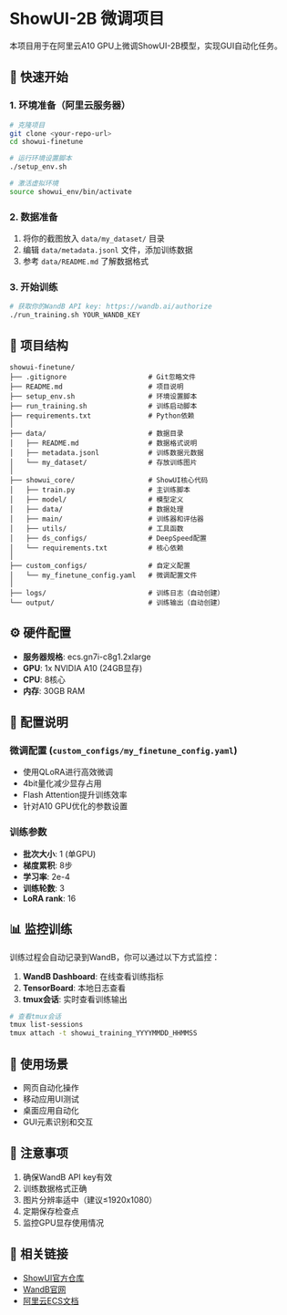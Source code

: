 # ShowUI-2B 微调项目

本项目用于在阿里云A10 GPU上微调ShowUI-2B模型，实现GUI自动化任务。

## 🚀 快速开始

### 1. 环境准备（阿里云服务器）

```bash
# 克隆项目
git clone <your-repo-url>
cd showui-finetune

# 运行环境设置脚本
./setup_env.sh

# 激活虚拟环境
source showui_env/bin/activate
```

### 2. 数据准备

1. 将你的截图放入 `data/my_dataset/` 目录
2. 编辑 `data/metadata.jsonl` 文件，添加训练数据
3. 参考 `data/README.md` 了解数据格式

### 3. 开始训练

```bash
# 获取你的WandB API key: https://wandb.ai/authorize
./run_training.sh YOUR_WANDB_KEY
```

## 📁 项目结构

```
showui-finetune/
├── .gitignore                    # Git忽略文件
├── README.md                     # 项目说明
├── setup_env.sh                  # 环境设置脚本
├── run_training.sh               # 训练启动脚本
├── requirements.txt              # Python依赖
│
├── data/                         # 数据目录
│   ├── README.md                 # 数据格式说明
│   ├── metadata.jsonl            # 训练数据元数据
│   └── my_dataset/               # 存放训练图片
│
├── showui_core/                  # ShowUI核心代码
│   ├── train.py                  # 主训练脚本
│   ├── model/                    # 模型定义
│   ├── data/                     # 数据处理
│   ├── main/                     # 训练器和评估器
│   ├── utils/                    # 工具函数
│   ├── ds_configs/               # DeepSpeed配置
│   └── requirements.txt          # 核心依赖
│
├── custom_configs/               # 自定义配置
│   └── my_finetune_config.yaml   # 微调配置文件
│
├── logs/                         # 训练日志（自动创建）
└── output/                       # 训练输出（自动创建）
```

## ⚙️ 硬件配置

- **服务器规格**: ecs.gn7i-c8g1.2xlarge
- **GPU**: 1x NVIDIA A10 (24GB显存)
- **CPU**: 8核心
- **内存**: 30GB RAM

## 🔧 配置说明

### 微调配置 (`custom_configs/my_finetune_config.yaml`)
- 使用QLoRA进行高效微调
- 4bit量化减少显存占用
- Flash Attention提升训练效率
- 针对A10 GPU优化的参数设置

### 训练参数
- **批次大小**: 1 (单GPU)
- **梯度累积**: 8步
- **学习率**: 2e-4
- **训练轮数**: 3
- **LoRA rank**: 16

## 📊 监控训练

训练过程会自动记录到WandB，你可以通过以下方式监控：

1. **WandB Dashboard**: 在线查看训练指标
2. **TensorBoard**: 本地日志查看
3. **tmux会话**: 实时查看训练输出

```bash
# 查看tmux会话
tmux list-sessions
tmux attach -t showui_training_YYYYMMDD_HHMMSS
```

## 🎯 使用场景

- 网页自动化操作
- 移动应用UI测试
- 桌面应用自动化
- GUI元素识别和交互

## 📝 注意事项

1. 确保WandB API key有效
2. 训练数据格式正确
3. 图片分辨率适中（建议≤1920x1080）
4. 定期保存检查点
5. 监控GPU显存使用情况

## 🔗 相关链接

- [ShowUI官方仓库](https://github.com/showlab/ShowUI)
- [WandB官网](https://wandb.ai/)
- [阿里云ECS文档](https://help.aliyun.com/product/25365.html)